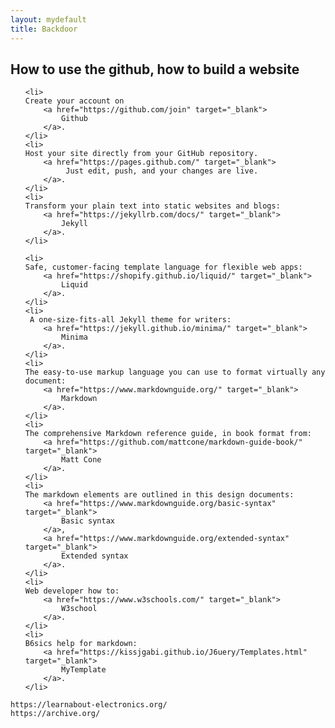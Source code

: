 ```yaml
---
layout: mydefault
title: Backdoor
---
```


<h2>How to use the github, how to build a website</h2>
<ul>

    <li>
	Create your account on 
        <a href="https://github.com/join" target="_blank">
            Github
        </a>.
    </li>
    <li>
	Host your site directly from your GitHub repository. 
        <a href="https://pages.github.com/" target="_blank">
             Just edit, push, and your changes are live.
        </a>.
    </li>
    <li>
	Transform your plain text into static websites and blogs: 
        <a href="https://jekyllrb.com/docs/" target="_blank">
            Jekyll
        </a>.
    </li>

    <li>
	Safe, customer-facing template language for flexible web apps: 
        <a href="https://shopify.github.io/liquid/" target="_blank">
            Liquid
        </a>.
    </li>
    <li>
	 A one-size-fits-all Jekyll theme for writers: 
        <a href="https://jekyll.github.io/minima/" target="_blank">
            Minima
        </a>.
    </li>
    <li>
	The easy-to-use markup language you can use to format virtually any document: 
        <a href="https://www.markdownguide.org/" target="_blank">
            Markdown
        </a>.
    </li>
    <li>
	The comprehensive Markdown reference guide, in book format from: 
        <a href="https://github.com/mattcone/markdown-guide-book/" target="_blank">
            Matt Cone
        </a>.
    </li>
    <li>
	The markdown elements are outlined in this design documents: 
        <a href="https://www.markdownguide.org/basic-syntax" target="_blank">
            Basic syntax
        </a>,
        <a href="https://www.markdownguide.org/extended-syntax" target="_blank">
            Extended syntax
        </a>.
    </li>
    <li>
	Web developer how to: 
        <a href="https://www.w3schools.com/" target="_blank">
            W3school
        </a>.
    </li>
    <li>
	B6sics help for markdown: 
        <a href="https://kissjgabi.github.io/J6uery/Templates.html" target="_blank">
            MyTemplate
        </a>.
    </li>
</ul>


    https://learnabout-electronics.org/
    https://archive.org/


